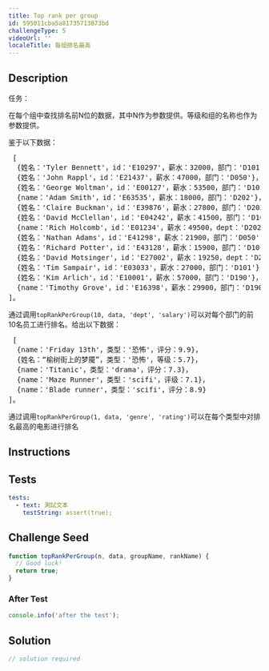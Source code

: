 ```yaml
---
title: Top rank per group
id: 595011cba5a81735713873bd
challengeType: 5
videoUrl: ''
localeTitle: 每组排名最高
---
```


## Description
<section id="description">任务： <p>在每个组中查找排名前N位的数据，其中N作为参数提供。等级和组的名称也作为参数提供。 </p>鉴于以下数据： <pre> [
  {姓名：&#39;Tyler Bennett&#39;，id：&#39;E10297&#39;，薪水：32000，部门：&#39;D101&#39;}，
  {姓名：&#39;John Rappl&#39;，id：&#39;E21437&#39;，薪水：47000，部门：&#39;D050&#39;}，
  {姓名：&#39;George Woltman&#39;，id：&#39;E00127&#39;，薪水：53500，部门：&#39;D101&#39;}，
  {name：&#39;Adam Smith&#39;，id：&#39;E63535&#39;，薪水：18000，部门：&#39;D202&#39;}，
  {姓名：&#39;Claire Buckman&#39;，id：&#39;E39876&#39;，薪水：27800，部门：&#39;D202&#39;}，
  {姓名：&#39;David McClellan&#39;，id：&#39;E04242&#39;，薪水：41500，部门：&#39;D101&#39;}，
  {name：&#39;Rich Holcomb&#39;，id：&#39;E01234&#39;，薪水：49500，dept：&#39;D202&#39;}，
  {姓名：&#39;Nathan Adams&#39;，id：&#39;E41298&#39;，薪水：21900，部门：&#39;D050&#39;}，
  {姓名：&#39;Richard Potter&#39;，id：&#39;E43128&#39;，薪水：15900，部门：&#39;D101&#39;}，
  {姓名：&#39;David Motsinger&#39;，id：&#39;E27002&#39;，薪水：19250，dept：&#39;D202&#39;}，
  {姓名：&#39;Tim Sampair&#39;，id：&#39;E03033&#39;，薪水：27000，部门：&#39;D101&#39;}，
  {姓名：&#39;Kim Arlich&#39;，id：&#39;E10001&#39;，薪水：57000，部门：&#39;D190&#39;}，
  {name：&#39;Timothy Grove&#39;，id：&#39;E16398&#39;，薪水：29900，部门：&#39;D190&#39;}
]。
</pre>通过调用<code>topRankPerGroup(10, data, &#39;dept&#39;, &#39;salary&#39;)</code>可以对每个部门的前10名员工进行排名。给出以下数据： <pre> [
  {name：&#39;Friday 13th&#39;，类型：&#39;恐怖&#39;，评分：9.9}，
  {姓名：“榆树街上的梦魇”，类型：&#39;恐怖&#39;，等级：5.7}，
  {name：&#39;Titanic&#39;，类型：&#39;drama&#39;，评分：7.3}，
  {name：&#39;Maze Runner&#39;，类型：&#39;scifi&#39;，评级：7.1}，
  {name：&#39;Blade runner&#39;，类型：&#39;scifi&#39;，评分：8.9}
]。
</pre>通过调用<code>topRankPerGroup(1, data, &#39;genre&#39;, &#39;rating&#39;)</code>可以在每个类型中对排名最高的电影进行排名</section>

## Instructions
<section id="instructions">
</section>

## Tests
<section id='tests'>

```yml
tests:
  - text: 測試文本
    testString: assert(true);

```

</section>

## Challenge Seed
<section id='challengeSeed'>

<div id='js-seed'>

```js
function topRankPerGroup(n, data, groupName, rankName) {
  // Good luck!
  return true;
}

```

</div>


### After Test
<div id='js-teardown'>

```js
console.info('after the test');
```

</div>

</section>

## Solution
<section id='solution'>

```js
// solution required
```
</section>

